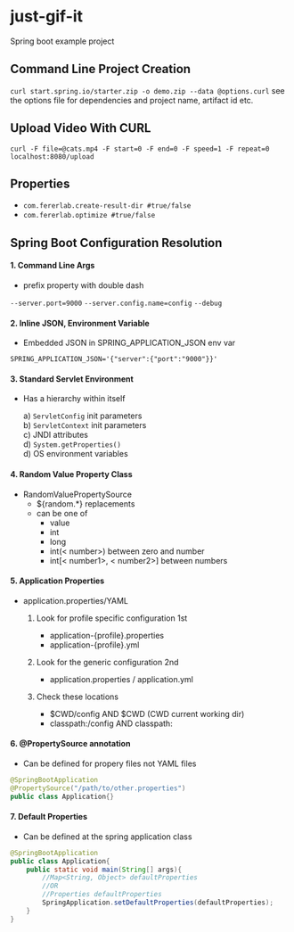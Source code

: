 # just-gif-it
Spring boot example project

## Command Line Project Creation
`curl start.spring.io/starter.zip -o demo.zip --data @options.curl`
see the options file for dependencies and project name, artifact id etc.

## Upload Video With CURL
`curl -F file=@cats.mp4 -F start=0 -F end=0 -F speed=1 -F repeat=0 localhost:8080/upload`

## Properties
* `com.fererlab.create-result-dir #true/false`
* `com.fererlab.optimize #true/false`

## Spring Boot Configuration Resolution

#### 1. Command Line Args
* prefix property with double dash

`--server.port=9000`
`--server.config.name=config`
`--debug`

#### 2. Inline JSON, Environment Variable
* Embedded JSON in SPRING_APPLICATION_JSON env var 

`SPRING_APPLICATION_JSON='{"server":{"port":"9000"}}'`

#### 3. Standard Servlet Environment

* Has a hierarchy within itself 
    
    a) `ServletConfig` init parameters  
    b) `ServletContext` init parameters  
    c) JNDI attributes  
    d) `System.getProperties()`  
    d) OS environment variables  

#### 4. Random Value Property Class
* RandomValuePropertySource
    * ${random.*} replacements
    * can be one of
        * value
        * int
        * long
        * int(< number>)  between zero and number
        * int[< number1>, < number2>] between numbers
 
#### 5. Application Properties
* application.properties/YAML 
    1. Look for profile specific configuration 1st
        * application-{profile}.properties 
        * application-{profile}.yml
         
    2. Look for the generic configuration 2nd
        * application.properties / application.yml 
        
    3. Check these locations
        * $CWD/config AND $CWD  (CWD current working dir)
        * classpath:/config AND classpath:
        
#### 6. @PropertySource annotation
* Can be defined for propery files not YAML files 

```java
@SpringBootApplication
@PropertySource("/path/to/other.properties")
public class Application{}
```
       
#### 7. Default Properties
* Can be defined at the spring application class 

```java
@SpringBootApplication
public class Application{
    public static void main(String[] args){
        //Map<String, Object> defaultProperties 
        //OR 
        //Properties defaultProperties 
        SpringApplication.setDefaultProperties(defaultProperties);
    }
}
```
        



